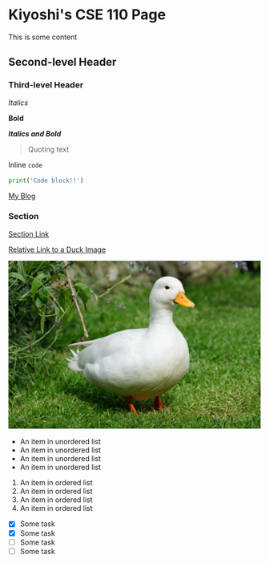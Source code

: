 # Kiyoshi's CSE 110 Page

This is some content

## Second-level Header

### Third-level Header

*Italics*

**Bold**

***Italics and Bold***

> Quoting text

Inline `code`

```python
print('Code block!!')
```

[My Blog](https://blog.k1yoshi.com)

### Section

[Section Link](#section)

[Relative Link to a Duck Image](images/duck.jpg)

![The Duck Image](images/duck.jpg)

- An item in unordered list
- An item in unordered list
- An item in unordered list
- An item in unordered list

1. An item in ordered list
2. An item in ordered list
3. An item in ordered list
4. An item in ordered list

- [x] Some task
- [x] Some task
- [ ] Some task
- [ ] Some task
